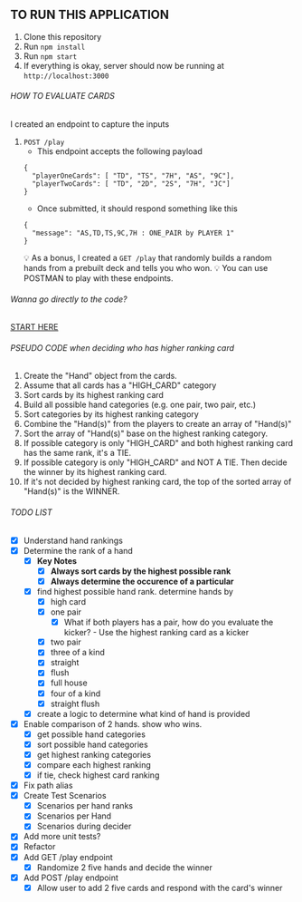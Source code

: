 ## TO RUN THIS APPLICATION

1. Clone this repository
2. Run `npm install`
3. Run `npm start`
4. If everything is okay, server should now be running at `http://localhost:3000`

###### HOW TO EVALUATE CARDS

I created an endpoint to capture the inputs

1. `POST /play`
   - This endpoint accepts the following payload
   ```
   {
     "playerOneCards": [ "TD", "TS", "7H", "AS", "9C"],
     "playerTwoCards": [ "TD", "2D", "2S", "7H", "JC"]
   }
   ```
   - Once submitted, it should respond something like this
   ```
   {
     "message": "AS,TD,TS,9C,7H : ONE_PAIR by PLAYER 1"
   }
   ```
   :bulb: As a bonus, I created a `GET /play` that randomly builds a random hands from a prebuilt deck and tells you who won.
   :bulb: You can use POSTMAN to play with these endpoints.

###### Wanna go directly to the code?

[START HERE](https://github.com/poldarreldev/simplepoker/blob/main/src/services/evaluate-hand/evaluate-hand.service.ts#L42)

###### PSEUDO CODE when deciding who has higher ranking card

1. Create the "Hand" object from the cards.
2. Assume that all cards has a "HIGH_CARD" category
3. Sort cards by its highest ranking card
4. Build all possible hand categories (e.g. one pair, two pair, etc.)
5. Sort categories by its highest ranking category
6. Combine the "Hand(s)" from the players to create an array of "Hand(s)"
7. Sort the array of "Hand(s)" base on the highest ranking category.
8. If possible category is only "HIGH_CARD" and both highest ranking card has the same rank, it's a TIE.
9. If possible category is only "HIGH_CARD" and NOT A TIE. Then decide the winner by its highest ranking card.
10. If it's not decided by highest ranking card, the top of the sorted array of "Hand(s)" is the WINNER.

###### TODO LIST

- [x] Understand hand rankings
- [x] Determine the rank of a hand
  - [x] **Key Notes**
    - [x] **Always sort cards by the highest possible rank**
    - [x] **Always determine the occurence of a particular**
  - [x] find highest possible hand rank. determine hands by
    - [x] high card
    - [x] one pair
      - [x] What if both players has a pair, how do you evaluate the kicker? - Use the highest ranking card as a kicker
    - [x] two pair
    - [x] three of a kind
    - [x] straight
    - [x] flush
    - [x] full house
    - [x] four of a kind
    - [x] straight flush
  - [x] create a logic to determine what kind of hand is provided
- [x] Enable comparison of 2 hands. show who wins.
  - [x] get possible hand categories
  - [x] sort possible hand categories
  - [x] get highest ranking categories
  - [x] compare each highest ranking
  - [x] if tie, check highest card ranking
- [x] Fix path alias
- [x] Create Test Scenarios
  - [x] Scenarios per hand ranks
  - [x] Scenarios per Hand
  - [x] Scenarios during decider
- [x] Add more unit tests?
- [x] Refactor
- [x] Add GET /play endpoint
  - [x] Randomize 2 five hands and decide the winner
- [x] Add POST /play endpoint
  - [x] Allow user to add 2 five cards and respond with the card's winner
